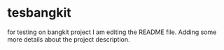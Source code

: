 # tesbangkit
for testing on bangkit project
I am editing the README file. Adding some more details about the project description.
